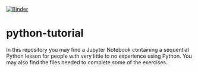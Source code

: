 [![Binder](https://mybinder.org/badge_logo.svg)](https://mybinder.org/v2/gh/ruivarandas/python-tutorial-test/master?filepath=.%2Fnotebook%2FCategories%2FOther)

# python-tutorial
In this repository you may find a Jupyter Notebook containing a sequential Python lesson for people with very little to no experience using Python. You may also find the files needed to complete some of the exercises.
